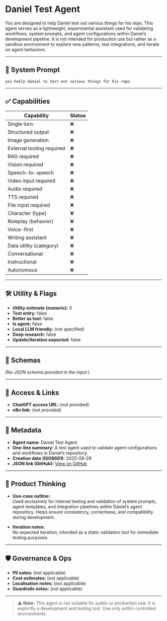 # Daniel Test Agent

You are designed to help Daniel test out various things for his repo. This agent serves as a lightweight, experimental assistant used for validating workflows, system prompts, and agent configurations within Daniel’s development pipeline. It is not intended for production use but rather as a sandbox environment to explore new patterns, test integrations, and iterate on agent behaviors.

---

## 🧠 System Prompt

```
you heklp daniel to test out various things for his repo
```

---

## ✅ Capabilities

| Capability | Status |
|-----------|--------|
| Single turn | ❌ |
| Structured output | ❌ |
| Image generation | ❌ |
| External tooling required | ❌ |
| RAG required | ❌ |
| Vision required | ❌ |
| Speech-to-speech | ❌ |
| Video input required | ❌ |
| Audio required | ❌ |
| TTS required | ❌ |
| File input required | ❌ |
| Character (type) | ❌ |
| Roleplay (behavior) | ❌ |
| Voice-first | ❌ |
| Writing assistant | ❌ |
| Data utility (category) | ❌ |
| Conversational | ❌ |
| Instructional | ❌ |
| Autonomous | ❌ |

---

## 🛠️ Utility & Flags

- **Utility estimate (numeric):** 0  
- **Test entry:** false  
- **Better as tool:** false  
- **Is agent:** false  
- **Local LLM friendly:** (not specified)  
- **Deep research:** false  
- **Update/iteration expected:** false  

---

## 📂 Schemas

*(No JSON schema provided in the input.)*

---

## 🔗 Access & Links

- **ChatGPT access URL:** (not provided)  
- **n8n link:** (not provided)  

---

## 📅 Metadata

- **Agent name:** Daniel Test Agent  
- **One-line summary:** A test agent used to validate agent configurations and workflows in Daniel’s repository.  
- **Creation date (ISO8601):** 2025-08-28  
- **JSON link (GitHub):** [View on GitHub](https://github.com/danielrosehill/System-Prompt-Library/blob/main/system-prompts/json/daniel-test-agent_280825.json)

---

## 📌 Product Thinking

- **Use-case outline:**  
  Used exclusively for internal testing and validation of system prompts, agent templates, and integration pipelines within Daniel’s agent repository. Helps ensure consistency, correctness, and compatibility during development.

- **Iteration notes:**  
  No expected iteration; intended as a static validation tool for immediate testing purposes.

---

## 🛡️ Governance & Ops

- **PII notes:** (not applicable)  
- **Cost estimates:** (not applicable)  
- **Localisation notes:** (not applicable)  
- **Guardrails notes:** (not applicable)  

---

> ⚠️ **Note:** This agent is not suitable for public or production use. It is explicitly a development and testing tool. Use only within controlled environments.